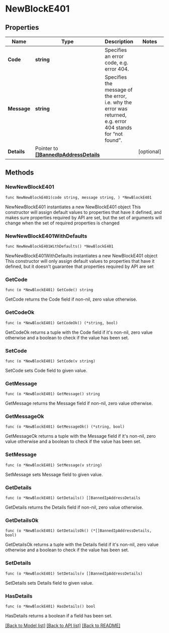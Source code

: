 # NewBlockE401

## Properties

Name | Type | Description | Notes
------------ | ------------- | ------------- | -------------
**Code** | **string** | Specifies an error code, e.g. error 404. | 
**Message** | **string** | Specifies the message of the error, i.e. why the error was returned, e.g. error 404 stands for “not found”. | 
**Details** | Pointer to [**[]BannedIpAddressDetails**](BannedIpAddressDetails.md) |  | [optional] 

## Methods

### NewNewBlockE401

`func NewNewBlockE401(code string, message string, ) *NewBlockE401`

NewNewBlockE401 instantiates a new NewBlockE401 object
This constructor will assign default values to properties that have it defined,
and makes sure properties required by API are set, but the set of arguments
will change when the set of required properties is changed

### NewNewBlockE401WithDefaults

`func NewNewBlockE401WithDefaults() *NewBlockE401`

NewNewBlockE401WithDefaults instantiates a new NewBlockE401 object
This constructor will only assign default values to properties that have it defined,
but it doesn't guarantee that properties required by API are set

### GetCode

`func (o *NewBlockE401) GetCode() string`

GetCode returns the Code field if non-nil, zero value otherwise.

### GetCodeOk

`func (o *NewBlockE401) GetCodeOk() (*string, bool)`

GetCodeOk returns a tuple with the Code field if it's non-nil, zero value otherwise
and a boolean to check if the value has been set.

### SetCode

`func (o *NewBlockE401) SetCode(v string)`

SetCode sets Code field to given value.


### GetMessage

`func (o *NewBlockE401) GetMessage() string`

GetMessage returns the Message field if non-nil, zero value otherwise.

### GetMessageOk

`func (o *NewBlockE401) GetMessageOk() (*string, bool)`

GetMessageOk returns a tuple with the Message field if it's non-nil, zero value otherwise
and a boolean to check if the value has been set.

### SetMessage

`func (o *NewBlockE401) SetMessage(v string)`

SetMessage sets Message field to given value.


### GetDetails

`func (o *NewBlockE401) GetDetails() []BannedIpAddressDetails`

GetDetails returns the Details field if non-nil, zero value otherwise.

### GetDetailsOk

`func (o *NewBlockE401) GetDetailsOk() (*[]BannedIpAddressDetails, bool)`

GetDetailsOk returns a tuple with the Details field if it's non-nil, zero value otherwise
and a boolean to check if the value has been set.

### SetDetails

`func (o *NewBlockE401) SetDetails(v []BannedIpAddressDetails)`

SetDetails sets Details field to given value.

### HasDetails

`func (o *NewBlockE401) HasDetails() bool`

HasDetails returns a boolean if a field has been set.


[[Back to Model list]](../README.md#documentation-for-models) [[Back to API list]](../README.md#documentation-for-api-endpoints) [[Back to README]](../README.md)


